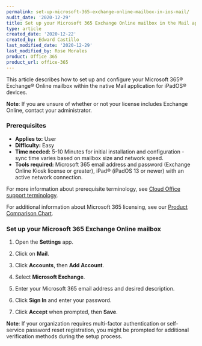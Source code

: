 ```yaml
---
permalink: set-up-microsoft-365-exchange-online-mailbox-in-ios-mail/
audit_date: '2020-12-29'
title: Set up your Microsoft 365 Exchange Online mailbox in the Mail app for iOS
type: article
created_date: '2020-12-22'
created_by: Edward Castillo
last_modified_date: '2020-12-29'
last_modified_by: Rose Morales
product: Office 365
product_url: office-365
---
```


This article describes how to set up and configure your Microsoft 365&reg;
Exchange&reg; Online mailbox within the native Mail application for iPadOS&reg;
devices.

**Note**: If you are unsure of whether or not your license includes Exchange
Online, contact your administrator.

### Prerequisites

- **Applies to:** User
- **Difficulty:** Easy
- **Time needed:** 5-10 Minutes for initial installation and configuration -
  sync time varies based on mailbox size and network speed.
- **Tools required:** Microsoft 365 email address and password (Exchange Online
  Kiosk license or greater), iPad&reg; (iPadOS 13 or newer) with an active
  network connection.

For more information about prerequisite terminology, see [Cloud Office support terminology](/how-to/cloud-office-support-terminology).

For additional information about Microsoft 365 licensing, see our [Product Comparison Chart](https://www.rackspace.com/sites/default/files/2020-06/Rackspace-Data-Sheet-Microsoft-365-Plans-and-Pricing-Sheet-CLO-TSK-1487.pdf).

### Set up your Microsoft 365 Exchange Online mailbox

1. Open the **Settings** app.

2. Click on **Mail**.

3. Click **Accounts**, then **Add Account**.

4. Select **Microsoft Exchange**.

5. Enter your Microsoft 365 email address and desired description.

6. Click **Sign In** and enter your password.

7. Click **Accept** when prompted, then **Save**.

**Note**: If your organization requires multi-factor authentication or
self-service password reset registration, you might be prompted for additional
verification methods during the setup process.

